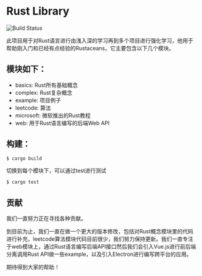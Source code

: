 # Rust Library

![Build Status](https://github.com/rust-lang/book/workflows/CI/badge.svg)

此项目用于对Rust语言进行由浅入深的学习再到多个项目进行强化学习，他用于帮助刚入门和已经有点经验的Rustaceans，它主要包含以下几个模块。

## 模块如下：

* basics: Rust所有基础概念
* complex: Rust复杂概念
* example: 项目例子
* leetcode: 算法
* microsoft: 微软推出的Rust教程
* web: 用于Rust语言编写的后端Web API


## 构建：

```bash
$ cargo build 
```
切换到每个模块下，可以通过test进行测试
```bash
$ cargo test 
```

## 贡献

我们一直努力正在寻找各种贡献。

到目前为止，我们一直在做一个更大的版本修改，包括对Rust概念模块里的代码进行补充，leetcode算法模块代码目前很少，我们努力保持更新。我们一直专注于web模块上，通过Rust语言编写后端API接口然后我们会引入Vue.js进行前后端分离调用Rust API做一些example，以及引入Electron进行编写跨平台的应用。

期待得到大家的帮助！
